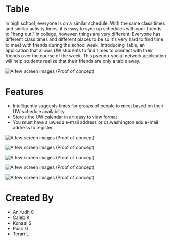 # Table
In high school, everyone is on a similar schedule. With the same class times and similar activity times, it is easy to sync up schedules with your friends to "hang out."
In college, however, things are very different. Everyone has different class times and different places to be so it's very hard to find time to meet with friends during the school week.
Introducing Table, an application that allows UW students to find times to connect with their friends over the course of the week. This pseudo-social network application will help students realize that their friends are only a table away.

![A few screen images](https://github.com/kunaals/Table/blob/master/img/web/Final.png?raw=true"")
(Proof of concept)

# Features
 - Intelligently suggests times for groups of people to meet based on their UW schedule availability
 - Stores the UW calendar in an easy to view format
 - You must have a uw.edu e-mail address or cs.washington.edu e-mail address to register
 
![A few screen images](https://github.com/kunaals/Table/blob/master/img/web/1.png?raw=true"")
(Proof of concept)

![A few screen images](https://github.com/kunaals/Table/blob/master/img/web/2.png?raw=true"")
(Proof of concept)

![A few screen images](https://github.com/kunaals/Table/blob/master/img/web/3.png?raw=true"")
(Proof of concept)

![A few screen images](https://github.com/kunaals/Table/blob/master/img/web/4.png?raw=true"")
(Proof of concept)


![A few screen images](https://github.com/kunaals/Table/blob/master/img/web/5.png?raw=true"")
(Proof of concept)


 # Created By
  - Anirudh C
  - Caleb K
  - Kunaal S
  - Paari G
  - Teran L


 
